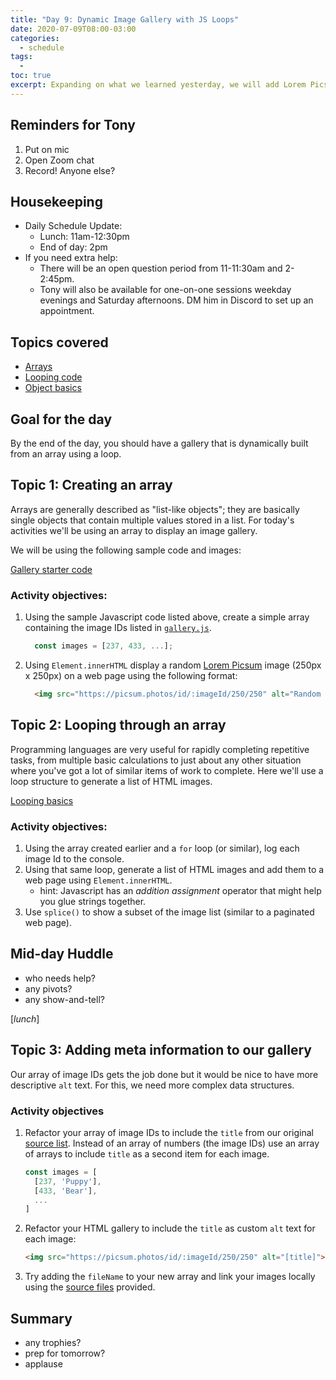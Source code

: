 ```yaml
---
title: "Day 9: Dynamic Image Gallery with JS Loops"
date: 2020-07-09T08:00-03:00
categories:
  - schedule
tags:
  - 
toc: true
excerpt: Expanding on what we learned yesterday, we will add Lorem Picsum images to a gallery using a loop.
---
```

## Reminders for Tony
1. Put on mic
2. Open Zoom chat
3. Record! Anyone else?

## Housekeeping
- Daily Schedule Update:
  - Lunch: 11am-12:30pm
  - End of day: 2pm
- If you need extra help:
  - There will be an open question period from 11-11:30am and 2-2:45pm.
  - Tony will also be available for one-on-one sessions weekday evenings and Saturday afternoons. DM him in Discord to set up an appointment.

## Topics covered
- [Arrays](https://developer.mozilla.org/en-US/docs/Learn/JavaScript/First_steps/Arrays)
- [Looping code](https://developer.mozilla.org/en-US/docs/Learn/JavaScript/Building_blocks/Looping_code)
- [Object basics](https://developer.mozilla.org/en-US/docs/Learn/JavaScript/Objects/Basics)

## Goal for the day
By the end of the day, you should have a gallery that is dynamically built from an array using a loop.

## Topic 1: Creating an array
Arrays are generally described as "list-like objects"; they are basically single objects that contain multiple values stored in a list. For today's activities we'll be using an array to display an image gallery.

We will be using the following sample code and images:

[Gallery starter code](https://github.com/cprg210/sample-code/tree/master/gallery-starter)

### Activity objectives:
1. Using the sample Javascript code listed above, create a simple array containing the image IDs listed in [`gallery.js`](https://github.com/cprg210/sample-code/blob/master/gallery-starter/gallery.js).

    ```js
      const images = [237, 433, ...];
    ```

2. Using `Element.innerHTML` display a random [Lorem Picsum](https://picsum.photos/) image (250px x 250px) on a web page using the following format:

    ```html
      <img src="https://picsum.photos/id/:imageId/250/250" alt="Random Lorem Picsum">
    ```

## Topic 2: Looping through an array
Programming languages are very useful for rapidly completing repetitive tasks, from multiple basic calculations to just about any other situation where you've got a lot of similar items of work to complete. Here we'll use a loop structure to generate a list of HTML images.

[Looping basics](https://developer.mozilla.org/en-US/docs/Learn/JavaScript/Building_blocks/Looping_code)

### Activity objectives: 
1. Using the array created earlier and a `for` loop (or similar), log each image Id to the console.
2. Using that same loop, generate a list of HTML images and add them to a web page using `Element.innerHTML`.
    - hint: Javascript has an *addition assignment* operator that might help you glue strings together.
4. Use `splice()` to show a subset of the image list (similar to a paginated web page).

## Mid-day Huddle
- who needs help?
- any pivots?
- any show-and-tell?

[*lunch*]

## Topic 3: Adding meta information to our gallery
Our array of image IDs gets the job done but it would be nice to have more descriptive `alt` text. For this, we need more complex data structures.

### Activity objectives
1. Refactor your array of image IDs to include the `title` from our original [source list](https://github.com/cprg210/sample-code/blob/master/gallery-starter/gallery.js). Instead of an array of numbers (the image IDs) use an array of arrays to include `title` as a second item for each image.

    ```js
    const images = [
      [237, 'Puppy'],
      [433, 'Bear'],
      ...
    ]
    ```
2. Refactor your HTML gallery to include the `title` as custom `alt` text for each image:

    ```html
    <img src="https://picsum.photos/id/:imageId/250/250" alt="[title]">
    ```
3. Try adding the `fileName` to your new array and link your images locally using the [source files](https://github.com/cprg210/sample-code/tree/master/gallery-starter/images) provided.

## Summary
- any trophies?
- prep for tomorrow?
- applause